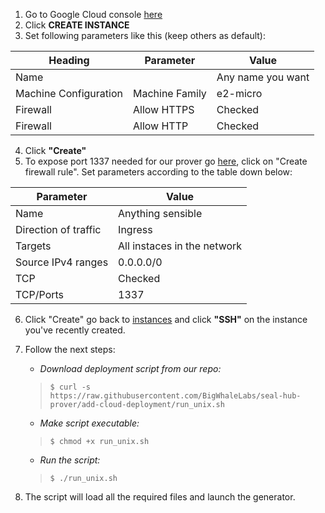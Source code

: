 1. Go to Google Cloud console [here](https://console.cloud.google.com/compute/instances)
2. Click **CREATE INSTANCE**
3. Set following parameters like this (keep others as default):
   
| Heading               | Parameter      | Value             |  
|-----------------------|----------------|-------------------|
| Name                  |                | Any name you want |
| Machine Configuration | Machine Family | e2-micro          |
| Firewall              | Allow HTTPS    | Checked           |
| Firewall              | Allow HTTP     | Checked           |

4. Click **"Create"**
5. To expose port 1337 needed for our prover go [here](https://console.cloud.google.com/networking/firewalls/list), click on "Create firewall rule". Set parameters according to the table down below: 
   
| Parameter            | Value                       |  
|----------------------|-----------------------------|
| Name                 | Anything sensible           |
| Direction of traffic | Ingress                     |
| Targets              | All instaces in the network |
| Source IPv4 ranges   | 0.0.0.0/0                   |
| TCP                  | Checked                     |
| TCP/Ports            | 1337                        |

6. Click "Create" go back to [instances](https://console.cloud.google.com/compute/instances) and click **"SSH"** on the instance you've recently created.
7. Follow the next steps: <br>
   - _Download deployment script from our repo:_
   > `$ curl -s https://raw.githubusercontent.com/BigWhaleLabs/seal-hub-prover/add-cloud-deployment/run_unix.sh`
   - _Make script executable:_
   > `$ chmod +x run_unix.sh` 
   - _Run the script:_
   > `$ ./run_unix.sh`

8. The script will load all the required files and launch the generator.